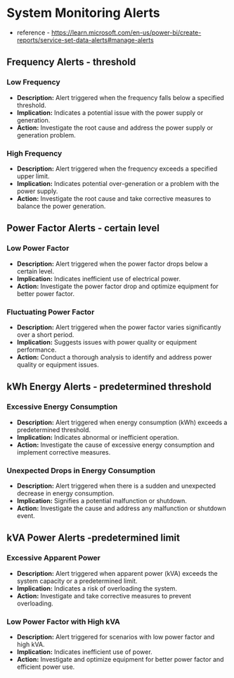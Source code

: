 # System Monitoring Alerts

- reference - https://learn.microsoft.com/en-us/power-bi/create-reports/service-set-data-alerts#manage-alerts

## Frequency Alerts - **threshold**

### Low Frequency

- **Description:** Alert triggered when the frequency falls below a specified threshold.
- **Implication:** Indicates a potential issue with the power supply or generation.
- **Action:** Investigate the root cause and address the power supply or generation problem.

### High Frequency

- **Description:** Alert triggered when the frequency exceeds a specified upper limit.
- **Implication:** Indicates potential over-generation or a problem with the power supply.
- **Action:** Investigate the root cause and take corrective measures to balance the power generation.

## Power Factor Alerts - **certain level**

### Low Power Factor

- **Description:** Alert triggered when the power factor drops below a certain level.
- **Implication:** Indicates inefficient use of electrical power.
- **Action:** Investigate the power factor drop and optimize equipment for better power factor.

### Fluctuating Power Factor

- **Description:** Alert triggered when the power factor varies significantly over a short period.
- **Implication:** Suggests issues with power quality or equipment performance.
- **Action:** Conduct a thorough analysis to identify and address power quality or equipment issues.

## kWh Energy Alerts - **predetermined threshold**

### Excessive Energy Consumption

- **Description:** Alert triggered when energy consumption (kWh) exceeds a predetermined threshold.
- **Implication:** Indicates abnormal or inefficient operation.
- **Action:** Investigate the cause of excessive energy consumption and implement corrective measures.

### Unexpected Drops in Energy Consumption

- **Description:** Alert triggered when there is a sudden and unexpected decrease in energy consumption.
- **Implication:** Signifies a potential malfunction or shutdown.
- **Action:** Investigate the cause and address any malfunction or shutdown event.

## kVA Power Alerts -**predetermined limit**

### Excessive Apparent Power

- **Description:** Alert triggered when apparent power (kVA) exceeds the system capacity or a predetermined limit.
- **Implication:** Indicates a risk of overloading the system.
- **Action:** Investigate and take corrective measures to prevent overloading.

### Low Power Factor with High kVA

- **Description:** Alert triggered for scenarios with low power factor and high kVA.
- **Implication:** Indicates inefficient use of power.
- **Action:** Investigate and optimize equipment for better power factor and efficient power use.
